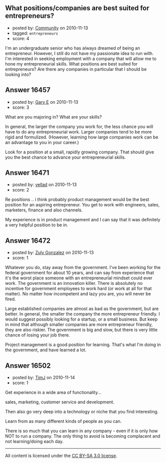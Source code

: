 ## What positions/companies are best suited for entrepreneurs?

- posted by: [Community](https://stackexchange.com/users/-1/-1-community) on 2010-11-13
- tagged: `entrepreneurs`
- score: 4

I'm an undergraduate senior who has always dreamed of being an entrepreneur. However, I still do not have my passionate idea to run with. I'm interested in seeking employment with a company that will allow me to hone my entrepreneurial skills. What positions are best suited for entrepreneurs? Are there any companies in particular that I should be looking into?


## Answer 16457

- posted by: [Gary E](https://stackexchange.com/users/-1/2587-gary-e) on 2010-11-13
- score: 3

What are you majoring in? What are your skills?

In general, the larger the company you work for, the less chance you will have to do any entrepreneurial work. Larger companies tend to be more rigid and formulized. (However, learning how large companies work can be an advantage to you in your career.)

Look for a position at a small, rapidly growing company. That should give you the best chance to advance your entrepreneurial skills.




## Answer 16471

- posted by: [vellad](https://stackexchange.com/users/-1/4779-vellad) on 2010-11-13
- score: 2

Re positions .. i think probably product management would be the best position for an aspiring entrepreneur.  You get to work with engineers, sales, marketers, finance and also channels.

My experience is in product management and I can say that it was definitely a very helpful position to be in.


## Answer 16472

- posted by: [Zuly Gonzalez](https://stackexchange.com/users/-1/2692-zuly-gonzalez) on 2010-11-13
- score: 1

Whatever you do, stay away from the government. I've been working for the federal government for about 10 years, and can say from experience that it's the worst place someone with an entrepreneurial mindset could ever work. The government is an innovation killer. There is absolutely no incentive for government employees to work hard (or work at all for that matter). No matter how incompetent and lazy you are, you will never be fired.  

Large established companies are almost as bad as the government, but are better. In general, the smaller the company the more entrepreneur friendly. I would suggest possibly looking for a startup, or a small business. But keep in mind that although smaller companies are more entrepreneur friendly, they are also riskier. The government is big and slow, but there is very little chance of losing your job there. 

Project management is a good position for learning. That's what I'm doing in the government, and have learned a lot.


## Answer 16502

- posted by: [TimJ](https://stackexchange.com/users/-1/1172-timj) on 2010-11-14
- score: 1

Get experience in a wide area of functionality...

sales, marketing, customer service and development.

Then also go very deep into a technology or niche that you find interesting.  

Learn from as many different kinds of people as you can.

There is so much that you can learn in any company - even if it is only how NOT to run a company.  The only thing to avoid is becoming complacent and not learning/doing each day.



---

All content is licensed under the [CC BY-SA 3.0 license](https://creativecommons.org/licenses/by-sa/3.0/).
